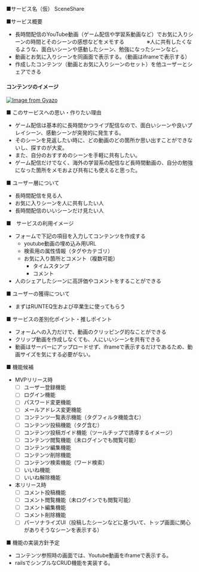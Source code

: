 ■サービス名（仮）
SceneShare

■サービス概要
- 長時間配信のYouTube動画（ゲーム配信や学習系動画など）でお気に入りシーンの時間とそのシーンの感想などをメモする
　　　　※人に共有したくなるような、面白いシーンや感動したシーン、勉強になったシーンなど。
- 動画とお気に入りシーンを同画面で表示する。（動画はiframeで表示する）
- 作成したコンテンツ（動画とお気に入りシーンのセット）を他ユーザーとシェアできる

#### コンテンツのイメージ
[![Image from Gyazo](https://i.gyazo.com/7890a7966083dbe82b3cd99be65a44f7.png)](https://gyazo.com/7890a7966083dbe82b3cd99be65a44f7)

■ このサービスへの思い・作りたい理由
- ゲーム配信は基本的に長時間かつライブ配信なので、面白いシーンや良いプレイシーン、感動シーンが突発的に発生する。
- そのシーンを見返したい時に、どの動画のどの箇所か思い出すことができないし、探すのが大変。
- また、自分のおすすめのシーンを手軽に共有したい。
- ゲーム配信だけでなく、海外の学習系の配信など長時間動画の、自分の勉強になった箇所をメモおよび共有にも使えると思った。

■ ユーザー層について
- 長時間配信を見る人
- お気に入りシーンを人に共有したい人
- 長時間配信のいいシーンだけ見たい人

■　サービスの利用イメージ
- フォームで下記の項目を入力してコンテンツを作成する
  - youtube動画の埋め込み用URL
  - 検索用の属性情報（タグやカテゴリ）
  - お気に入り箇所とコメント（複数可能）
    - タイムスタンプ
    - コメント
- 人のシェアしたシーンに高評価やコメントをすることができる

■ ユーザーの獲得について
- まずはRUNTEQ生および卒業生に使ってもらう

■ サービスの差別化ポイント・推しポイント
- フォームへの入力だけで、動画のクリッピング的なことができる
- クリップ動画を作成しなくても、人にいいシーンを共有できる
- 動画はサーバーにアップロードせず、iframeで表示するだけであるため、動画サイズを気にする必要がない。

■ 機能候補
- MVPリリース時
  - [ ] ユーザー登録機能
  - [ ] ログイン機能
  - [ ] パスワード変更機能
  - [ ] メールアドレス変更機能
  - [ ] コンテンツ一覧表示機能（タグフィルタ機能含む）
  - [ ] コンテンツ投稿機能（タグ含む）
  - [ ] コンテンツ投稿ガイド機能（ツールチップで誘導するイメージ）
  - [ ] コンテンツ閲覧機能（未ログインでも閲覧可能）
  - [ ] コンテンツ編集機能
  - [ ] コンテンツ削除機能
  - [ ] コンテンツ検索機能（ワード検索）
  - [ ] いいね機能
  - [ ] いいね解除機能

- 本リリース時
  - [ ] コメント投稿機能
  - [ ] コメント閲覧機能（未ログインでも閲覧可能）
  - [ ] コメント編集機能
  - [ ] コメント削除機能
  - [ ] パーソナライズUI（投稿したシーンなどに基づいて、トップ画面に関心がありそうなシーンを表示する）

■ 機能の実装方針予定
- コンテンツ参照時の画面では、Youtube動画をiframeで表示する。
- railsでシンプルなCRUD機能を実装する。
